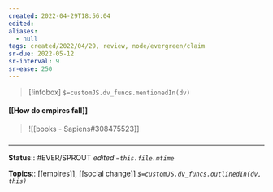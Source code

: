 ```yaml
---
created: 2022-04-29T18:56:04 
edited: 
aliases:
  - null
tags: created/2022/04/29, review, node/evergreen/claim
sr-due: 2022-05-12
sr-interval: 9
sr-ease: 250
---
```

> [!infobox]
`$=customJS.dv_funcs.mentionedIn(dv)`

#### [[How do empires fall]]


> ![[books - Sapiens#308475523]]


### <hr class="footnote"/>

**Status**:: #EVER/SPROUT
*edited `=this.file.mtime`*

**Topics**:: [[empires]], [[social change]]
*`$=customJS.dv_funcs.outlinedIn(dv, this)`*

